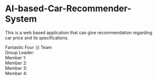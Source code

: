 # AI-based-Car-Recommender-System
This is a web based application that can give recommendation regarding car price and its specifications.<br/>

Fantastic Four :)) Team <br/>
Group Leader: <br/>
Member 1: <br/>
Member 2: <br/>
Member 3: <br/>
Member 4: <br/>

